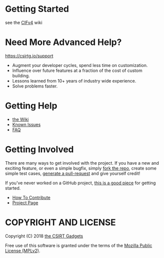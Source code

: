 # Getting Started

see the [CIFv4](https://github.com/csirtgadgets/verbose-robot/wiki) wiki

# Need More Advanced Help?

https://csirtg.io/support

 * Augment your developer cycles, spend less time on customization.
 * Influence over future features at a fraction of the cost of custom building.
 * Lessons learned from 10+ years of industry wide experience.
 * Solve problems faster.

# Getting Help
 * [the Wiki](https://github.com/csirtgadgets/verbose-robot/wiki)
 * [Known Issues](https://github.com/csirtgadgets/verbose-robot/issues?labels=bug&state=open)
 * [FAQ](https://github.com/csirtgadgets/verbose-robot/wiki/FAQ)

# Getting Involved
There are many ways to get involved with the project. If you have a new and exciting feature, or even a simple bugfix, simply [fork the repo](https://help.github.com/articles/fork-a-repo), create some simple test cases, [generate a pull-request](https://help.github.com/articles/using-pull-requests) and give yourself credit!

If you've never worked on a GitHub project, [this is a good piece](https://guides.github.com/activities/contributing-to-open-source) for getting started.

* [How To Contribute](contributing.md)  
* [Project Page](http://csirtgadgets.com/collective-intelligence-framework/)

# COPYRIGHT AND LICENSE

Copyright (C) 2018 [the CSIRT Gadgets](http://csirtgadgets.com)

Free use of this software is granted under the terms of the [Mozilla Public License (MPLv2)](https://www.mozilla.org/en-US/MPL/2.0/).
